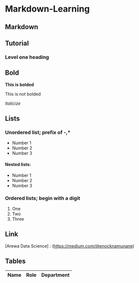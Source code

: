 # Markdown-Learning
## Markdown

## Tutorial
### Level one heading
## Bold
**This is bolded**

This is not bolded

_Italicize_

## Lists
### Unordered list; prefix of -,*
- Number 1
- Number 2
- Number 3

#### Nested lists:
* Number 1
* Number 2
* Number 3

### Ordered lists; begin with a digit
1. One
2. Two
3. Three

## Link
[Arewa Data Science] : (https://medium.com/@enocknamunane)

## Tables
| Name    | Role  | Department  |
|---------|-------|-------------|
